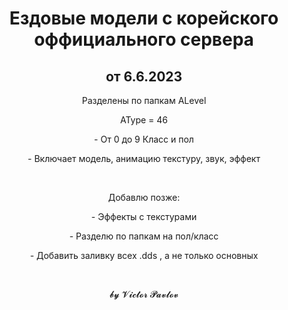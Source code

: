 <h1 style="text-align:center">Ездовые модели с корейского оффициального сервера</h1>

<h2 style="text-align:center">от 6.6.2023</h2>

<p style="text-align:center">Разделены по папкам ALevel</p>

<p style="text-align:center">AType = 46</p>

<p style="text-align:center">- От 0 до 9 Класс и пол</p>

<p style="text-align:center">- Включает модель, анимацию текстуру, звук, эффект</p>

<p style="text-align:center">&nbsp;</p>

<p style="text-align:center">Добавлю позже:</p>

<p style="text-align:center">- Эффекты с текстурами</p>

<p style="text-align:center">- Разделю по папкам на пол/класс</p>

<p style="text-align:center">- Добавить заливку всех .dds , а не только основных</p>

<p style="text-align:center">&nbsp;</p>

<p style="text-align:center">𝓫𝔂 𝓥𝓲𝓬𝓽𝓸𝓻 𝓟𝓪𝓿𝓵𝓸𝓿</p>
